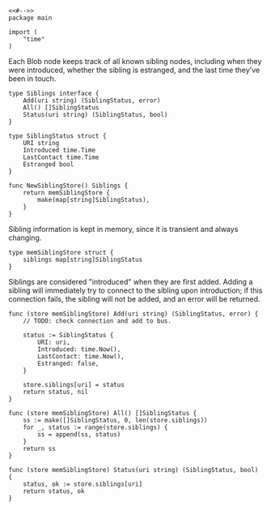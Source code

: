 	<<#-->>
	package main

	import (
		"time"
	)

Each Blob node keeps track of all known sibling nodes, including when they were
introduced, whether the sibling is estranged, and the last time they've been in
touch.

	type Siblings interface {
		Add(uri string) (SiblingStatus, error)
		All() []SiblingStatus
		Status(uri string) (SiblingStatus, bool)
	}

	type SiblingStatus struct {
		URI string
		Introduced time.Time
		LastContact time.Time
		Estranged bool
	}

	func NewSiblingStore() Siblings {
		return memSiblingStore {
			make(map[string]SiblingStatus),
		}
	}

Sibling information is kept in memory, since it is transient and always changing.

	type memSiblingStore struct {
		siblings map[string]SiblingStatus
	}

Siblings are considered "introduced" when they are first added. Adding a sibling
will immediately try to connect to the sibling upon introduction; if this
connection fails, the sibling will not be added, and an error will be returned.

	func (store memSiblingStore) Add(uri string) (SiblingStatus, error) {
		// TODO: check connection and add to bus.

		status := SiblingStatus {
			URI: uri,
			Introduced: time.Now(),
			LastContact: time.Now(),
			Estranged: false,
		}

		store.siblings[uri] = status
		return status, nil
	}

	func (store memSiblingStore) All() []SiblingStatus {
		ss := make([]SiblingStatus, 0, len(store.siblings))
		for _, status := range(store.siblings) {
			ss = append(ss, status)
		}
		return ss
	}

	func (store memSiblingStore) Status(uri string) (SiblingStatus, bool) {
		status, ok := store.siblings[uri]
		return status, ok
	}